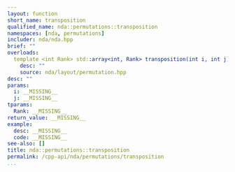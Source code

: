 ```yaml
---
layout: function
short_name: transposition
qualified_name: nda::permutations::transposition
namespaces: [nda, permutations]
includer: nda/nda.hpp
brief: ""
overloads:
  template <int Rank> std::array<int, Rank> transposition(int i, int j):
    desc: ""
    source: nda/layout/permutation.hpp
desc: ""
params:
  i: __MISSING__
  j: __MISSING__
tparams:
  Rank: __MISSING__
return_value: __MISSING__
example:
  desc: __MISSING__
  code: __MISSING__
see-also: []
title: nda::permutations::transposition
permalink: /cpp-api/nda/permutations/transposition
...
```


